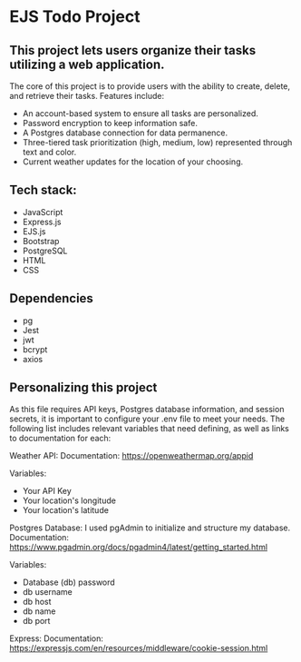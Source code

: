 # EJS Todo Project

## This project lets users organize their tasks utilizing a web application. 

The core of this project is to provide users with the ability to create, delete, and retrieve their tasks. Features include:

* An account-based system to ensure all tasks are personalized.
* Password encryption to keep information safe.
* A Postgres database connection for data permanence.
* Three-tiered task prioritization (high, medium, low) represented through text and color.
* Current weather updates for the location of your choosing.

## Tech stack:
* JavaScript
* Express.js
* EJS.js
* Bootstrap
* PostgreSQL
* HTML
* CSS
  
## Dependencies
* pg
* Jest
* jwt
* bcrypt
* axios

## Personalizing this project

As this file requires API keys, Postgres database information, and session secrets, it is important to configure your .env file to meet your needs. The following list includes relevant variables that need defining, as well as links to documentation for each:

Weather API:
Documentation: https://openweathermap.org/appid

Variables:
* Your API Key
* Your location's longitude
* Your location's latitude

Postgres Database:
I used pgAdmin to initialize and structure my database.
Documentation: https://www.pgadmin.org/docs/pgadmin4/latest/getting_started.html

Variables:
* Database (db) password
* db username
* db host
* db name
* db port

Express:
Documentation: https://expressjs.com/en/resources/middleware/cookie-session.html
